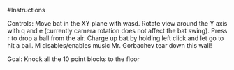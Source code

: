 #Instructions

Controls:
Move bat in the XY plane with wasd.
Rotate view around the Y axis with q and e (currently camera rotation does not affect the bat swing).
Press r to drop a ball from the air.
Charge up bat by holding left click and let go to hit a ball.
M disables/enables music
Mr. Gorbachev tear down this wall!

Goal: Knock all the 10 point blocks to the floor
